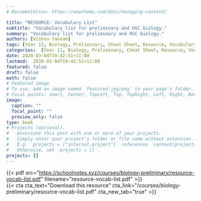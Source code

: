 ```yaml
---
# Documentation: https://wowchemy.com/docs/managing-content/

title: "RESOURCE: Vocabulary List"
subtitle: "Vocabulary list for preliminary and HSC biology."
summary: "Vocabulary list for preliminary and HSC biology."
authors: [Vishnu Yannam]
tags: [Year 11, Biology, Preliminary, Cheat Sheet, Resource, Vocabulary List]
categories:  [Year 11, Biology, Preliminary, Cheat Sheet, Resource, Vocabulary List]
date: 2020-03-04T19:42:51+11:00
lastmod:  2020-03-04T19:42:51+11:00
featured: false
draft: false
math: false
# Featured image
# To use, add an image named `featured.jpg/png` to your page's folder.
# Focal points: Smart, Center, TopLeft, Top, TopRight, Left, Right, BottomLeft, Bottom, BottomRight.
image:
  caption: ""
  focal_point: ""
  preview_only: false
type: book
# Projects (optional).
#   Associate this post with one or more of your projects.
#   Simply enter your project's folder or file name without extension.
#   E.g. `projects = ["internal-project"]` references `content/project/deep-learning/index.md`.
#   Otherwise, set `projects = []`.
projects: []
---
```


{{< pdf src="https://schoolnotes.xyz/courses/biology-preliminary/resource-vocab-list.pdf" filename="resource-vocab-list.pdf" >}}
<br>
{{< cta cta_text="Download this resource" cta_link="/courses/biology-preliminary/resource-vocab-list.pdf" cta_new_tab="true" >}}